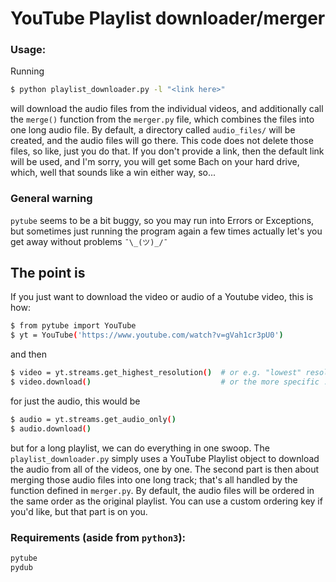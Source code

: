 # YouTube Playlist downloader/merger


### Usage:
Running
```bash
$ python playlist_downloader.py -l "<link here>"
```
will download the audio files from the individual videos, and additionally
call the ```merge()``` function from the ```merger.py``` file, which combines the
files into one long audio file.
By default, a directory called ```audio_files/``` will be created, and the audio files will go there. 
This code does not delete those files, so like, just you do that.
If you don't provide a link, then the default link will be used, and I'm sorry, you will get some Bach on your hard drive, which, well that sounds like a win either way, so...


### General warning
```pytube``` seems to be a bit buggy, so you may run into Errors or Exceptions,
but sometimes just running the program again a few times actually let's you get away without problems ```¯\_(ツ)_/¯```


## The point is
If you just want to download the video or audio of a Youtube video, this is how:
```bash
$ from pytube import YouTube
$ yt = YouTube('https://www.youtube.com/watch?v=gVah1cr3pU0')
```

and then
```bash
$ video = yt.streams.get_highest_resolution()  # or e.g. "lowest" resolution
$ video.download()                             # or the more specific .download(filename=...)
```

for just the audio, this would be
```bash
$ audio = yt.streams.get_audio_only()
$ audio.download()
```

but for a long playlist, we can do everything in one swoop. 
The ```playlist_downloader.py``` simply uses a YouTube Playlist object to download the audio from all of the videos, one by one.
The second part is then about merging those audio files into one long track; that's all handled by the function defined in ```merger.py```.
By default, the audio files will be ordered in the same order as the original playlist. You can use a custom ordering key if you'd like, but that part is on you.


### Requirements (aside from ```python3```):
```bash
pytube
pydub
```
